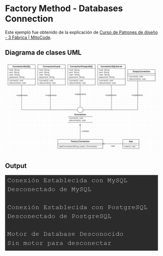 # Factory Method - Databases Connection

Este ejemplo fue obtenido de la explicación de [Curso de Patrones de diseño - 3 Fábrica | MitoCode](https://www.youtube.com/watch?v=R6Ef64hDwGo&ab_channel=MitoCode).

## Diagrama de clases UML

![UML](../../../../Z-IMG/factory-method-14.png)

## Output

![Output](../../../../Z-IMG/factory-method-15.png)
